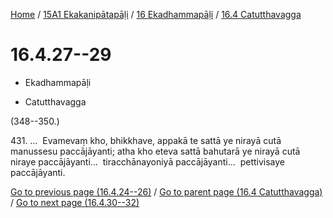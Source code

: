 
[Home](/) / [15A1 Ekakanipātapāḷi](../...md) / [16 Ekadhammapāḷi](...md) / [16.4 Catutthavagga](../15A1/16/16.4.md)

# 16.4.27--29

* Ekadhammapāḷi

* Catutthavagga

(348--350.)

431\. …  Evamevaṃ kho, bhikkhave, appakā te sattā ye nirayā cutā manussesu paccājāyanti; atha kho eteva sattā bahutarā ye nirayā cutā niraye paccājāyanti…  tiracchānayoniyā paccājāyanti…  pettivisaye paccājāyanti.

[Go to previous page (16.4.24--26)](16.4.24--26.md) / [Go to parent page (16.4 Catutthavagga)](../15A1/16/16.4.md) / [Go to next page (16.4.30--32)](16.4.30--32.md)


